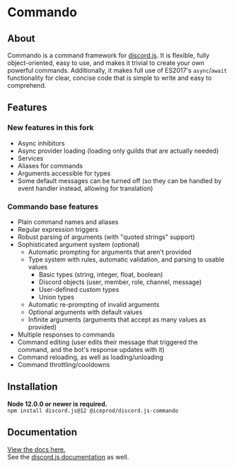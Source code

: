 # Commando

<!--[![Discord](https://discordapp.com/api/guilds/222078108977594368/embed.png)](https://discord.gg/bRCvFy9)
[![Downloads](https://img.shields.io/npm/dt/discord.js-commando.svg)](https://www.npmjs.com/package/discord.js-commando)
[![Version](https://img.shields.io/npm/v/discord.js-commando.svg)](https://www.npmjs.com/package/discord.js-commando)
[![Dependency status](https://david-dm.org/discordjs/Commando.svg)](https://david-dm.org/discordjs/Commando)
[![Build status](https://travis-ci.org/discordjs/Commando.svg)](https://travis-ci.org/discordjs/Commando)-->

## About

Commando is a command framework for [discord.js](https://github.com/discordjs/discord.js).
It is flexible, fully object-oriented, easy to use, and makes it trivial to create your own powerful commands.
Additionally, it makes full use of ES2017's `async`/`await` functionality for clear, concise code that is simple to write and easy to comprehend.

## Features

### New features in this fork

- Async inhibitors
- Async provider loading (loading only guilds that are actually needed)
- Services
- Aliases for commands
- Arguments accessible for types
- Some default messages can be turned off (so they can be handled by event handler instead, allowing for translation)

### Commando base features

- Plain command names and aliases
- Regular expression triggers
- Robust parsing of arguments (with "quoted strings" support)
- Sophisticated argument system (optional)
  - Automatic prompting for arguments that aren't provided
  - Type system with rules, automatic validation, and parsing to usable values
    - Basic types (string, integer, float, boolean)
    - Discord objects (user, member, role, channel, message)
    - User-defined custom types
    - Union types
  - Automatic re-prompting of invalid arguments
  - Optional arguments with default values
  - Infinite arguments (arguments that accept as many values as provided)
- Multiple responses to commands
- Command editing (user edits their message that triggered the command, and the bot's response updates with it)
- Command reloading, as well as loading/unloading
- Command throttling/cooldowns

## Installation

**Node 12.0.0 or newer is required.**  
`npm install discord.js@12 @iceprod/discord.js-commando`

## Documentation

[View the docs here.](https://discordjs.danbulant.eu/#/docs/commando)  
See the [discord.js documentation](https://discord.js.org/#/docs) as well.